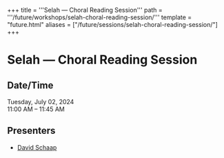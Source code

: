 +++
title = '''Selah — Choral Reading Session'''
path = '''/future/workshops/selah-choral-reading-session/'''
template = "future.html"
aliases = ["/future/sessions/selah-choral-reading-session/"]
+++

<h1>Selah — Choral Reading Session</h1>

<h2>Date/Time</h2>
<p>Tuesday, July 02, 2024<br>
11:00 AM – 11:45 AM</p>
<h2>Presenters</h2>
<ul>
<li><a href="/future/presenters/david-schaap/">David Schaap</a></li>
</ul>

